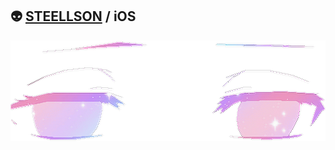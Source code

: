## 👽 [STEELLSON](https://t.me/empty4you) / iOS 
 ![](https://github.com/steellson/steellson/blob/main/eyes.png)
